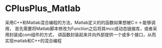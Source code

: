 CPlusPlus_Matlab
=========
采用C++和Matlab混合编程的方法，Matlab定义的的函数如果想被C＋＋能够调用，
首先需要将Matlab脚本修改为Function之后将其mcc成动态链接库，或者采用封装成com组件的方式，
讲函数封装起来并向外部提供一个或多个接口，从而实现matlab和C++的混合编程

